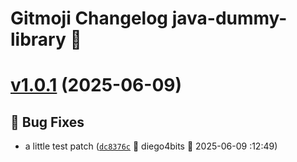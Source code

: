 # Gitmoji Changelog java-dummy-library 🎈

# [v1.0.1](https://github.com/diego4bits/java-dummy-library/compare/1.0.0...1.0.1) (2025-06-09)

## 🐛 Bug Fixes
-  a little test patch ([`dc8376c`](https://github.com/diego4bits/java-dummy-library/commits/dc8376c) 👷 diego4bits &#x1F4C5; 2025-06-09 :12:49)
